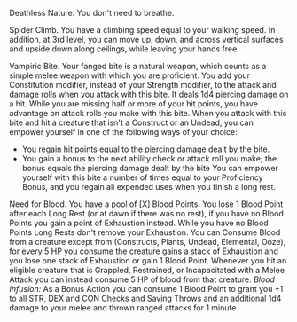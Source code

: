 Deathless Nature. You don't need to breathe.

Spider Climb. You have a climbing speed equal to your walking speed. In addition, at 3rd level, you can move up, down, and across vertical surfaces and upside down along ceilings, while leaving your hands free.

Vampiric Bite. Your fanged bite is a natural weapon, which counts as a simple melee weapon with which you are proficient. You add your Constitution modifier, instead of your Strength modifier, to the attack and damage rolls when you attack with this bite. It deals 1d4 piercing damage on a hit. While you are missing half or more of your hit points, you have advantage on attack rolls you make with this bite.
When you attack with this bite and hit a creature that isn't a Construct or an Undead, you can empower yourself in one of the following ways of your choice:
  - You regain hit points equal to the piercing damage dealt by the bite.
  - You gain a bonus to the next ability check or attack roll you make; the bonus equals the piercing damage dealt by the bite
You can empower yourself with this bite a number of times equal to your Proficiency Bonus, and you regain all expended uses when you finish a long rest.

Need for Blood. 
You have a pool of [X] Blood Points. You lose 1 Blood Point after each Long Rest (or at dawn if there was no rest), if you have no Blood Points you gain a point of Exhaustion instead. While you have no Blood Points Long Rests don't remove your Exhaustion. You can Consume Blood from a creature except from (Constructs, Plants, Undead, Elemental, Ooze), for every 5 HP you consume the creature gains a stack of Exhaustion and you lose one stack of Exhaustion or gain 1 Blood Point. 
Whenever you hit an eligible creature that is Grappled, Restrained, or Incapacitated with a Melee Attack you can instead consume 5 HP of blood from that creature.
*Blood Infusion:* As a Bonus Action you can consume 1 Blood Point to grant you +1 to all STR, DEX and CON Checks and Saving Throws and an additional 1d4 damage to your melee and thrown ranged attacks for 1 minute